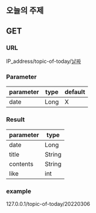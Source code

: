 
## 오늘의 주제
## GET </br>
### URL
IP_address/topic-of-today/<U>날짜</U> </br>
### Parameter



| parameter      | type | default |
|----------|------|-------|
| date           | Long | X     |  


### Result
|parameter| type   |
|---------|--------|
|date| Long   |
|title| String |
|contents| String |
|like| int|


### example
127.0.0.1/topic-of-today/20220306  </br>
